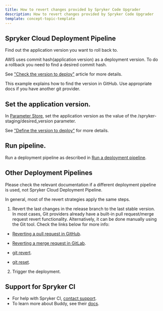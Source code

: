 ```yaml
---
title: How to revert changes provided by Spryker Code Upgrader
description: How to revert changes provided by Spryker Code Upgrader
template: concept-topic-template
---
```


## Spryker Cloud Deployment Pipeline

Find out the application version you want to roll back to.

AWS uses commit hash(application version) as a deployment version. To do a rollback you need to find a desired commit hash.

See ["Check the version to deploy"](/docs/cloud/dev/spryker-cloud-commerce-os/deploying-in-a-staging-environment.html#check-the-version-to-deploy) article for more details.

This example explains how to find the version in GitHub. Use appropriate docs if you have another git provider.

## Set the application version.

In [Parameter Store](https://eu-central-1.console.aws.amazon.com/systems-manager/parameters/), set the application version as the value of the /spryker-staging/desired_version parameter.

See ["Define the version to deploy"](/docs/cloud/dev/spryker-cloud-commerce-os/deploying-in-a-staging-environment.html#define-the-version-to-deploy) for more details.

## Run pipeline.

Run a deployment pipeline as described in [Run a deployment pipeline](/docs/cloud/dev/spryker-cloud-commerce-os/deploying-in-a-staging-environment.html#run-a-deployment-pipeline).

## Other Deployment Pipelines

Please check the relevant documentation if a different deployment pipeline is used, not Spryker Cloud Deployment Pipeline.

In general, most of the revert strategies apply the same steps.

1. Revert the last changes in the release branch to the last stable version. In most cases, Git providers already have a built-in pull request/merge request revert functionality. Alternatively, it can be done manually using the Git tool. Check the links below for more info:

* [Reverting a pull request in GitHub](https://docs.github.com/en/pull-requests/collaborating-with-pull-requests/incorporating-changes-from-a-pull-request/reverting-a-pull-request).

* [Reverting a merge request in GitLab](https://docs.gitlab.com/ee/user/project/merge_requests/revert_changes.html#revert-a-merge-request).

* [git revert](https://git-scm.com/docs/git-revert).

* [git reset](https://git-scm.com/docs/git-reset).

2. Trigger the deployment.

## Support for Spryker CI

* For help with Spryker CI, [contact support](https://spryker.force.com/support/s/).
* To learn more about Buddy, see their [docs](https://buddy.works/docs).
